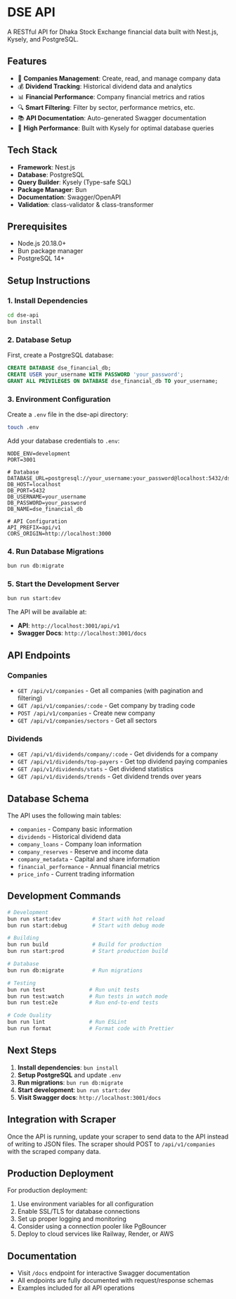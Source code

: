 # DSE API

A RESTful API for Dhaka Stock Exchange financial data built with Nest.js, Kysely, and PostgreSQL.

## Features

- 🏢 **Companies Management**: Create, read, and manage company data
- 💰 **Dividend Tracking**: Historical dividend data and analytics
- 📊 **Financial Performance**: Company financial metrics and ratios
- 🔍 **Smart Filtering**: Filter by sector, performance metrics, etc.
- 📚 **API Documentation**: Auto-generated Swagger documentation
- 🚀 **High Performance**: Built with Kysely for optimal database queries

## Tech Stack

- **Framework**: Nest.js
- **Database**: PostgreSQL
- **Query Builder**: Kysely (Type-safe SQL)
- **Package Manager**: Bun
- **Documentation**: Swagger/OpenAPI
- **Validation**: class-validator & class-transformer

## Prerequisites

- Node.js 20.18.0+
- Bun package manager
- PostgreSQL 14+

## Setup Instructions

### 1. Install Dependencies

```bash
cd dse-api
bun install
```

### 2. Database Setup

First, create a PostgreSQL database:

```sql
CREATE DATABASE dse_financial_db;
CREATE USER your_username WITH PASSWORD 'your_password';
GRANT ALL PRIVILEGES ON DATABASE dse_financial_db TO your_username;
```

### 3. Environment Configuration

Create a `.env` file in the dse-api directory:

```bash
touch .env
```

Add your database credentials to `.env`:

```env
NODE_ENV=development
PORT=3001

# Database
DATABASE_URL=postgresql://your_username:your_password@localhost:5432/dse_financial_db
DB_HOST=localhost
DB_PORT=5432
DB_USERNAME=your_username
DB_PASSWORD=your_password
DB_NAME=dse_financial_db

# API Configuration
API_PREFIX=api/v1
CORS_ORIGIN=http://localhost:3000
```

### 4. Run Database Migrations

```bash
bun run db:migrate
```

### 5. Start the Development Server

```bash
bun run start:dev
```

The API will be available at:

- **API**: `http://localhost:3001/api/v1`
- **Swagger Docs**: `http://localhost:3001/docs`

## API Endpoints

### Companies

- `GET /api/v1/companies` - Get all companies (with pagination and filtering)
- `GET /api/v1/companies/:code` - Get company by trading code
- `POST /api/v1/companies` - Create new company
- `GET /api/v1/companies/sectors` - Get all sectors

### Dividends

- `GET /api/v1/dividends/company/:code` - Get dividends for a company
- `GET /api/v1/dividends/top-payers` - Get top dividend paying companies
- `GET /api/v1/dividends/stats` - Get dividend statistics
- `GET /api/v1/dividends/trends` - Get dividend trends over years

## Database Schema

The API uses the following main tables:

- `companies` - Company basic information
- `dividends` - Historical dividend data
- `company_loans` - Company loan information
- `company_reserves` - Reserve and income data
- `company_metadata` - Capital and share information
- `financial_performance` - Annual financial metrics
- `price_info` - Current trading information

## Development Commands

```bash
# Development
bun run start:dev          # Start with hot reload
bun run start:debug        # Start with debug mode

# Building
bun run build              # Build for production
bun run start:prod         # Start production build

# Database
bun run db:migrate         # Run migrations

# Testing
bun run test              # Run unit tests
bun run test:watch        # Run tests in watch mode
bun run test:e2e          # Run end-to-end tests

# Code Quality
bun run lint              # Run ESLint
bun run format            # Format code with Prettier
```

## Next Steps

1. **Install dependencies**: `bun install`
2. **Setup PostgreSQL** and update `.env`
3. **Run migrations**: `bun run db:migrate`
4. **Start development**: `bun run start:dev`
5. **Visit Swagger docs**: `http://localhost:3001/docs`

## Integration with Scraper

Once the API is running, update your scraper to send data to the API instead of writing to JSON files. The scraper should POST to `/api/v1/companies` with the scraped company data.

## Production Deployment

For production deployment:

1. Use environment variables for all configuration
2. Enable SSL/TLS for database connections
3. Set up proper logging and monitoring
4. Consider using a connection pooler like PgBouncer
5. Deploy to cloud services like Railway, Render, or AWS

## Documentation

- Visit `/docs` endpoint for interactive Swagger documentation
- All endpoints are fully documented with request/response schemas
- Examples included for all API operations
